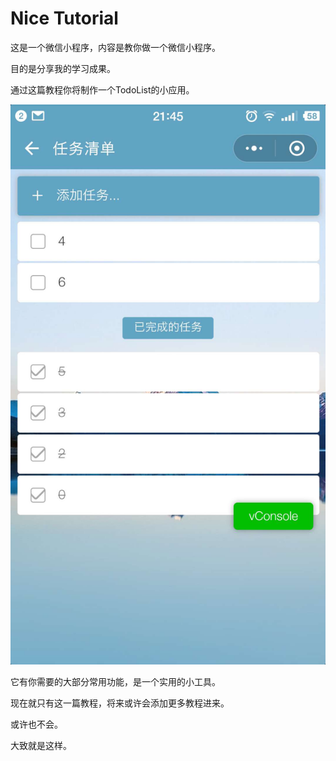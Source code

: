 # Nice Tutorial

这是一个微信小程序，内容是教你做一个微信小程序。

目的是分享我的学习成果。

通过这篇教程你将制作一个TodoList的小应用。

![Picture](pic.jpeg)

它有你需要的大部分常用功能，是一个实用的小工具。

现在就只有这一篇教程，将来或许会添加更多教程进来。

或许也不会。

大致就是这样。

